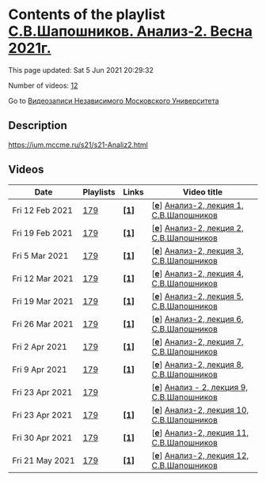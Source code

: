 # Contents of the playlist [С.В.Шапошников. Анализ-2. Весна 2021г.](https://www.youtube.com/playlist?list=PLp9ABVh6_x4FD-8pRBuqUmKCERX47d53D)

This page updated: Sat 5 Jun 2021 20:29:32

Number of videos: [12](#videos)

Go to [Видеозаписи Независимого Московского Университета](../README.md)

## Description

<https://ium.mccme.ru/s21/s21-Analiz2.html>

## Videos

|Date|Playlists|Links|Video title|
|---|---|---|---|
| Fri&nbsp;12&nbsp;Feb&nbsp;2021 | [179](../playlists/179 "С.В.Шапошников. Анализ-2. Весна 2021г.") | [**[1]**](https://ium.mccme.ru/s21/s21-Analiz2.html) | [[**e**](https://studio.youtube.com/video/DsJewsWbRQA/edit "Edit")] [Анализ-2, лекция 1, С.В.Шапошников](https://www.youtube.com/watch?v=DsJewsWbRQA&list=PLp9ABVh6_x4FD-8pRBuqUmKCERX47d53D "https://ium.mccme.ru/s21/s21-Analiz2.html") |
| Fri&nbsp;19&nbsp;Feb&nbsp;2021 | [179](../playlists/179 "С.В.Шапошников. Анализ-2. Весна 2021г.") | [**[1]**](https://ium.mccme.ru/s21/s21-Analiz2.html) | [[**e**](https://studio.youtube.com/video/RNPQ_QZF0QI/edit "Edit")] [Анализ-2, лекция 2, С.В.Шапошников](https://www.youtube.com/watch?v=RNPQ_QZF0QI&list=PLp9ABVh6_x4FD-8pRBuqUmKCERX47d53D "https://ium.mccme.ru/s21/s21-Analiz2.html") |
| Fri&nbsp;5&nbsp;Mar&nbsp;2021 | [179](../playlists/179 "С.В.Шапошников. Анализ-2. Весна 2021г.") | [**[1]**](https://ium.mccme.ru/s21/s21-Analiz2.html) | [[**e**](https://studio.youtube.com/video/6ropr1D8lUg/edit "Edit")] [Анализ-2, лекция 3, С.В.Шапошников](https://www.youtube.com/watch?v=6ropr1D8lUg&list=PLp9ABVh6_x4FD-8pRBuqUmKCERX47d53D "https://ium.mccme.ru/s21/s21-Analiz2.html") |
| Fri&nbsp;12&nbsp;Mar&nbsp;2021 | [179](../playlists/179 "С.В.Шапошников. Анализ-2. Весна 2021г.") | [**[1]**](https://ium.mccme.ru/s21/s21-Analiz2.html) | [[**e**](https://studio.youtube.com/video/kvhFD97iljE/edit "Edit")] [Анализ-2, лекция 4, С.В.Шапошников](https://www.youtube.com/watch?v=kvhFD97iljE&list=PLp9ABVh6_x4FD-8pRBuqUmKCERX47d53D "https://ium.mccme.ru/s21/s21-Analiz2.html") |
| Fri&nbsp;19&nbsp;Mar&nbsp;2021 | [179](../playlists/179 "С.В.Шапошников. Анализ-2. Весна 2021г.") | [**[1]**](https://ium.mccme.ru/s21/s21-Analiz2.html) | [[**e**](https://studio.youtube.com/video/RwoXeNixHgc/edit "Edit")] [Анализ-2, лекция 5, С.В.Шапошников](https://www.youtube.com/watch?v=RwoXeNixHgc&list=PLp9ABVh6_x4FD-8pRBuqUmKCERX47d53D "https://ium.mccme.ru/s21/s21-Analiz2.html") |
| Fri&nbsp;26&nbsp;Mar&nbsp;2021 | [179](../playlists/179 "С.В.Шапошников. Анализ-2. Весна 2021г.") | [**[1]**](https://ium.mccme.ru/s21/s21-Analiz2.html) | [[**e**](https://studio.youtube.com/video/bqdWPcHW_S4/edit "Edit")] [Анализ-2, лекция 6, С.В.Шапошников](https://www.youtube.com/watch?v=bqdWPcHW_S4&list=PLp9ABVh6_x4FD-8pRBuqUmKCERX47d53D "https://ium.mccme.ru/s21/s21-Analiz2.html") |
| Fri&nbsp;2&nbsp;Apr&nbsp;2021 | [179](../playlists/179 "С.В.Шапошников. Анализ-2. Весна 2021г.") | [**[1]**](https://ium.mccme.ru/s21/s21-Analiz2.html) | [[**e**](https://studio.youtube.com/video/RdyqxH2ya4w/edit "Edit")] [Анализ-2, лекция 7, С.В.Шапошников](https://www.youtube.com/watch?v=RdyqxH2ya4w&list=PLp9ABVh6_x4FD-8pRBuqUmKCERX47d53D "https://ium.mccme.ru/s21/s21-Analiz2.html") |
| Fri&nbsp;9&nbsp;Apr&nbsp;2021 | [179](../playlists/179 "С.В.Шапошников. Анализ-2. Весна 2021г.") | [**[1]**](https://ium.mccme.ru/s21/s21-Analiz2.html) | [[**e**](https://studio.youtube.com/video/RV1zjusPtLw/edit "Edit")] [Анализ-2, лекция 8, С.В.Шапошников](https://www.youtube.com/watch?v=RV1zjusPtLw&list=PLp9ABVh6_x4FD-8pRBuqUmKCERX47d53D "https://ium.mccme.ru/s21/s21-Analiz2.html") |
| Fri&nbsp;23&nbsp;Apr&nbsp;2021 | [179](../playlists/179 "С.В.Шапошников. Анализ-2. Весна 2021г.") |  | [[**e**](https://studio.youtube.com/video/K7A3QDZk9V0/edit "Edit")] [Анализ - 2, лекция 9, С.В.Шапошников](https://www.youtube.com/watch?v=K7A3QDZk9V0&list=PLp9ABVh6_x4FD-8pRBuqUmKCERX47d53D) |
| Fri&nbsp;23&nbsp;Apr&nbsp;2021 | [179](../playlists/179 "С.В.Шапошников. Анализ-2. Весна 2021г.") | [**[1]**](https://ium.mccme.ru/s21/s21-Analiz2.html) | [[**e**](https://studio.youtube.com/video/6iLWPkR3Ixc/edit "Edit")] [Анализ-2, лекция 10, С.В.Шапошников](https://www.youtube.com/watch?v=6iLWPkR3Ixc&list=PLp9ABVh6_x4FD-8pRBuqUmKCERX47d53D "https://ium.mccme.ru/s21/s21-Analiz2.html") |
| Fri&nbsp;30&nbsp;Apr&nbsp;2021 | [179](../playlists/179 "С.В.Шапошников. Анализ-2. Весна 2021г.") | [**[1]**](https://ium.mccme.ru/s21/s21-Analiz2.html) | [[**e**](https://studio.youtube.com/video/AgVXydphx48/edit "Edit")] [Анализ-2, лекция 11, С.В.Шапошников](https://www.youtube.com/watch?v=AgVXydphx48&list=PLp9ABVh6_x4FD-8pRBuqUmKCERX47d53D "https://ium.mccme.ru/s21/s21-Analiz2.html") |
| Fri&nbsp;21&nbsp;May&nbsp;2021 | [179](../playlists/179 "С.В.Шапошников. Анализ-2. Весна 2021г.") | [**[1]**](https://ium.mccme.ru/s21/s21-Analiz2.html) | [[**e**](https://studio.youtube.com/video/YQdw4O1QgbQ/edit "Edit")] [Анализ-2, лекция 12, С.В.Шапошников](https://www.youtube.com/watch?v=YQdw4O1QgbQ&list=PLp9ABVh6_x4FD-8pRBuqUmKCERX47d53D "https://ium.mccme.ru/s21/s21-Analiz2.html") |
